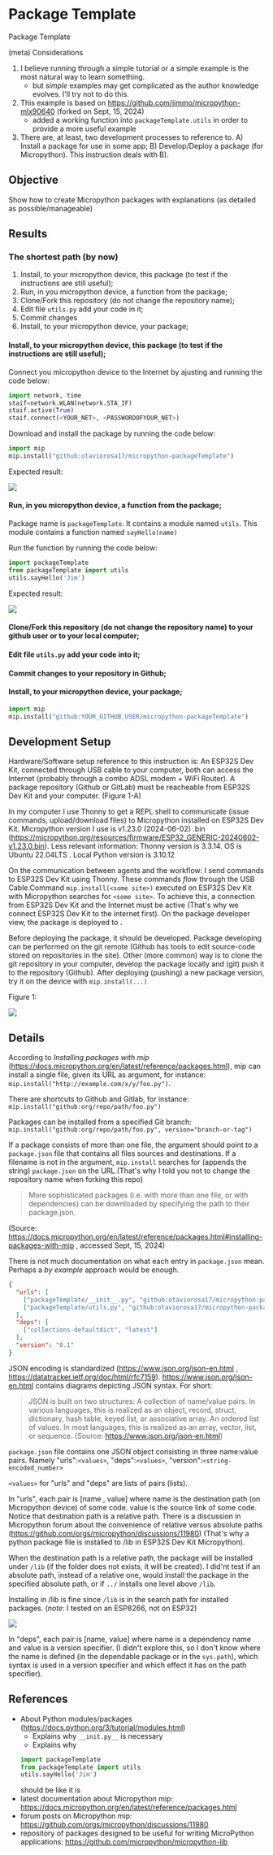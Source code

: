 # Package Template

Package Template

(meta) Considerations

1. I believe running through a simple tutorial or a simple example is the most natural way to learn something.
   - but *simple* examples may get complicated as the author knowledge evolves. I'll try not to do this.
2. This example is based on https://github.com/jimmo/micropython-mlx90640 (forked on Sept, 15, 2024)
   - added a working function into `packageTemplate.utils` in order to provide a more useful example
3. There are, at least, two development processes to reference to. A) Install a package for use in some app; B) Develop/Deploy a package (for Micropython). This instruction deals with B).

## Objective

Show how to create Micropython packages with explanations (as detailed as possible/manageable)

## Results

### The shortest path (by now)

1. Install, to your micropython device, this package (to test if the instructions are still useful);
2. Run, in you micropython device, a function from the package;
3. Clone/Fork this repository (do not change the repository name);
4. Edit file `utils.py` add your code in it;
5. Commit changes
6. Install, to your micropython device, your package;

#### Install, to your micropython device, this package (to test if the instructions are still useful);

Connect you micropython device to the Internet by ajusting and running the code below:
  
```python
import network, time
staif=network.WLAN(network.STA_IF) 
staif.active(True) 
staif.connect(<YOUR_NET>, <PASSWORDOFYOUR_NET>)
```

Download and install the package by running the code below:
  
```python
import mip
mip.install("github:otaviorosa17/micropython-packageTemplate")
```

Expected result:

![](/Captura%20de%20tela%20de%202024-09-15%2013-17-03.png)

#### Run, in you micropython device, a function from the package;

 Package name is `packageTemplate`. It contains a module named `utils`. This module contains a function named `sayHello(name)`
 
Run the function by running the code below:

```python
import packageTemplate
from packageTemplate import utils
utils.sayHello('Jim') 
```

Expected result:
  
![](./Captura%20de%20tela%20de%202024-09-15%2015-03-11.png)

#### Clone/Fork this repository (do not change the repository name) to your github user or to your local computer;
#### Edit file `utils.py` add your code into it;
#### Commit changes to your repository in Github;
#### Install, to your micropython device, your package;

```python
import mip
mip.install("github:YOUR_GITHUB_USER/micropython-packageTemplate")
```
## Development Setup

Hardware/Software setup reference to this instruction is: An ESP32S Dev Kit, connected through USB cable to your computer, both can access the Internet (probably through a combo ADSL modem + WiFi Router). A package repository (Github or GitLab) must be reacheable from ESP32S Dev Kit and your computer. (Figure 1-A)

In my computer I use Thonny to get a REPL shell to communicate (issue commands, upload/download files) to Micropython installed on ESP32S Dev Kit. Micropython version I use is v1.23.0 (2024-06-02) .bin (https://micropython.org/resources/firmware/ESP32_GENERIC-20240602-v1.23.0.bin). Less relevant information: Thonny version is 3.3.14. OS is Ubuntu 22.04LTS . Local Python version is 3.10.12

On the communication between agents and the workflow: I send commands to ESP32S Dev Kit using Thonny. These commands *flow* through the USB Cable.Command `mip.install(<some site>)` executed on ESP32S Dev Kit with Micropython searches for `<some site>`. To achieve this, a connection from ESP32S Dev Kit and the Internet must be active (That's why we connect ESP32S Dev Kit to the internet first). On the package developer view, the package is deployed to <some site>.

Before deploying the package, it should be developed. Package developing can be performed on the git remote (Github has tools to edit source-code stored on repositories in the site). Other (more common) way is to clone the git repository in your computer, develop the package locally and (git) push it to the repository (Github). After deploying (pushing) a new package version, try it on the device with `mip.install(...)`
  
Figure 1:

![](./figures.png)


## Details

According to *Installing packages with mip* (https://docs.micropython.org/en/latest/reference/packages.html), mip can install a single file, given its URL as argument, for instance: `mip.install("http://example.com/x/y/foo.py")`.

There are shortcuts to Github and Gitlab, for instance: `mip.install("github:org/repo/path/foo.py")`

Packages can be installed from a specified Git branch: `mip.install("github:org/repo/path/foo.py", version="branch-or-tag")`

If a package consists of more than one file, the argument should point to a `package.json` file that contains all files sources and destinations. If a filename is not in the argument, `mip.install` searches for (appends the string) `package.json` on the URL.(That's why I told you not to change the repository name when forking this repo)

> More sophisticated packages (i.e. with more than one file, or with dependencies) can be downloaded by specifying the path to their package.json.

(Source: https://docs.micropython.org/en/latest/reference/packages.html#installing-packages-with-mip , accessed Sept, 15, 2024)

There is not much documentation on what each entry in `package.json` mean. Perhaps a *by example* approach would be enough. 

```json
{
  "urls": [
    ["packageTemplate/__init__.py", "github:otaviorosa17/micropython-packageTemplate/packageTemplate/__init__.py"],
    ["packageTemplate/utils.py", "github:otaviorosa17/micropython-packageTemplate/packageTemplate/utils.py"]
  ],
  "deps": [
    ["collections-defaultdict", "latest"]
  ],
  "version": "0.1"
}
```

JSON encoding is standardized (https://www.json.org/json-en.html , https://datatracker.ietf.org/doc/html/rfc7159). https://www.json.org/json-en.html contains diagrams depicting JSON syntax. For short:

  > JSON is built on two structures:
  >A collection of name/value pairs. In various languages, this is realized as an object, record, struct, dictionary, hash table, keyed list, or associative array.
  > An ordered list of values. In most languages, this is realized as an array, vector, list, or sequence.
(Source: https://www.json.org/json-en.html)

`package.json` file contains one JSON object consisting in three name:value pairs. Namely "urls":`<values>`, "deps":`<values>`, "version":`<string-encoded_number>`

`<values>` for "urls" and "deps" are lists of pairs (lists).

In "urls", each pair is [name , value] where name is the destination path (on Micropython device) of some code. value is the source link of some code. Notice that destination path is a relative path. There is a discussion in Micropython forum about the convenience of relative versus absolute paths (https://github.com/orgs/micropython/discussions/11980) (That's why a python package file is installed to /lib in ESP32S Dev Kit Micropython).

When the destination path is a relative path, the package will be installed under `/lib` (if the folder does not exists, it will be created). I did'nt test if an absolute path, instead of a relative one, would install the package in the specified absolute path, or if `../` installs one level above `/lib`.

Installing in /lib is fine since `/lib` is in the search path for installed packages. (*note*: I tested on an ESP8266, not on ESP32)

![](./Captura%20de%20tela%20de%202024-09-17%2012-57-10.png)


In "deps", each pair is [name, value] where name is a dependency name and value is a version specifier. (I didn't explore this, so I don't know where the name is defined (in the dependable package or in the `sys.path`), which syntax is used in a version specifier and which effect it has on the path specifier).

## References

- About Python modules/packages (https://docs.python.org/3/tutorial/modules.html)
  - Explains why `__init.py__` is necessary
  - Explains why
  ```python
  import packageTemplate
  from packageTemplate import utils
  utils.sayHello('Jim') 
  ```
  should be like it is
- latest documentation about Micropython mip: https://docs.micropython.org/en/latest/reference/packages.html
- forum posts on Micropython mip: https://github.com/orgs/micropython/discussions/11980
- repository of packages designed to be useful for writing MicroPython applications: https://github.com/micropython/micropython-lib


